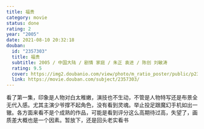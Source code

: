 ```yaml
---
title: 福贵
category: movie
status: done
rating: 2
year: "2005"
date: 2021-08-10 20:32:18
douban:
  id: "2357303"
  title: 福贵
  subtitle: 2005 / 中国大陆 / 剧情 家庭 / 朱正 袁进 / 陈创 刘敏涛
  rating: 9.5
  cover: https://img2.doubanio.com/view/photo/m_ratio_poster/public/p2346221022.jpg
  link: https://movie.douban.com/subject/2357303/
---
```


看了第一集，印象是人物对白太稚嫩，演技也不生动，不管是人物特写还是布景全无代入感。尤其主演少爷撑不起角色，没有看到灵魂。举止投足跟魔幻手机如出一辙。各方面来看不是个成熟的作品，可能是看到评分这么高期待过高，失望了，画质差大概也是一个因素。暂放下，还是回头老实看书
